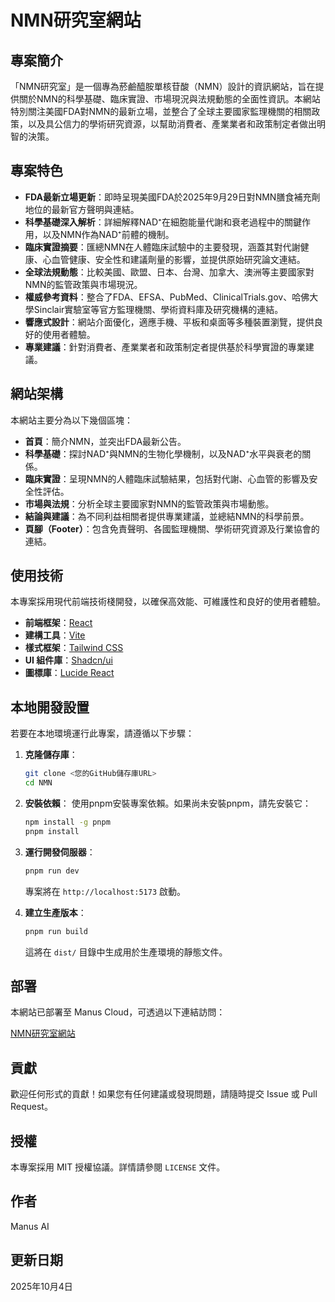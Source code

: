 # NMN研究室網站

## 專案簡介

「NMN研究室」是一個專為菸鹼醯胺單核苷酸（NMN）設計的資訊網站，旨在提供關於NMN的科學基礎、臨床實證、市場現況與法規動態的全面性資訊。本網站特別關注美國FDA對NMN的最新立場，並整合了全球主要國家監理機關的相關政策，以及具公信力的學術研究資源，以幫助消費者、產業業者和政策制定者做出明智的決策。

## 專案特色

- **FDA最新立場更新**：即時呈現美國FDA於2025年9月29日對NMN膳食補充劑地位的最新官方聲明與連結。
- **科學基礎深入解析**：詳細解釋NAD⁺在細胞能量代謝和衰老過程中的關鍵作用，以及NMN作為NAD⁺前體的機制。
- **臨床實證摘要**：匯總NMN在人體臨床試驗中的主要發現，涵蓋其對代謝健康、心血管健康、安全性和建議劑量的影響，並提供原始研究論文連結。
- **全球法規動態**：比較美國、歐盟、日本、台灣、加拿大、澳洲等主要國家對NMN的監管政策與市場現況。
- **權威參考資料**：整合了FDA、EFSA、PubMed、ClinicalTrials.gov、哈佛大學Sinclair實驗室等官方監理機關、學術資料庫及研究機構的連結。
- **響應式設計**：網站介面優化，適應手機、平板和桌面等多種裝置瀏覽，提供良好的使用者體驗。
- **專業建議**：針對消費者、產業業者和政策制定者提供基於科學實證的專業建議。

## 網站架構

本網站主要分為以下幾個區塊：

- **首頁**：簡介NMN，並突出FDA最新公告。
- **科學基礎**：探討NAD⁺與NMN的生物化學機制，以及NAD⁺水平與衰老的關係。
- **臨床實證**：呈現NMN的人體臨床試驗結果，包括對代謝、心血管的影響及安全性評估。
- **市場與法規**：分析全球主要國家對NMN的監管政策與市場動態。
- **結論與建議**：為不同利益相關者提供專業建議，並總結NMN的科學前景。
- **頁腳（Footer）**：包含免責聲明、各國監理機關、學術研究資源及行業協會的連結。

## 使用技術

本專案採用現代前端技術棧開發，以確保高效能、可維護性和良好的使用者體驗。

- **前端框架**：[React](https://react.dev/)
- **建構工具**：[Vite](https://vitejs.dev/)
- **樣式框架**：[Tailwind CSS](https://tailwindcss.com/)
- **UI 組件庫**：[Shadcn/ui](https://ui.shadcn.com/)
- **圖標庫**：[Lucide React](https://lucide.dev/)

## 本地開發設置

若要在本地環境運行此專案，請遵循以下步驟：

1. **克隆儲存庫**：
   ```bash
   git clone <您的GitHub儲存庫URL>
   cd NMN
   ```

2. **安裝依賴**：
   使用pnpm安裝專案依賴。如果尚未安裝pnpm，請先安裝它：
   ```bash
   npm install -g pnpm
   pnpm install
   ```

3. **運行開發伺服器**：
   ```bash
   pnpm run dev
   ```
   專案將在 `http://localhost:5173` 啟動。

4. **建立生產版本**：
   ```bash
   pnpm run build
   ```
   這將在 `dist/` 目錄中生成用於生產環境的靜態文件。

## 部署

本網站已部署至 Manus Cloud，可透過以下連結訪問：

[NMN研究室網站](https://nmn-research-lab-nmn-research-lab-branch-3.manus.cloud/)

## 貢獻

歡迎任何形式的貢獻！如果您有任何建議或發現問題，請隨時提交 Issue 或 Pull Request。

## 授權

本專案採用 MIT 授權協議。詳情請參閱 `LICENSE` 文件。

## 作者

Manus AI

## 更新日期

2025年10月4日
